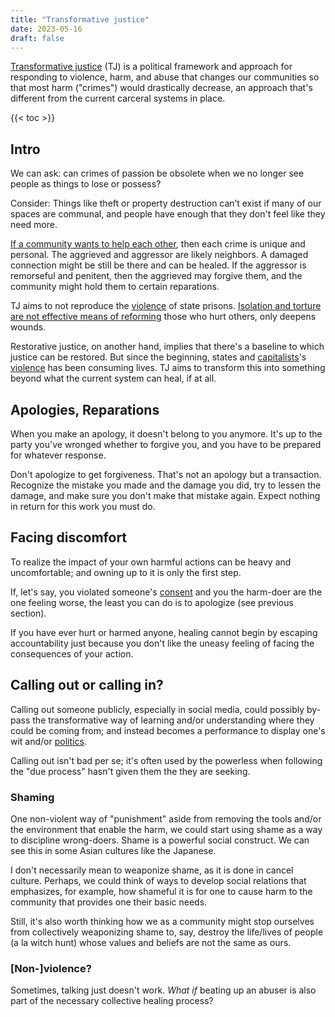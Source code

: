 ```yaml
---
title: "Transformative justice"
date: 2023-05-16
draft: false
---
```


[Transformative justice](https://transformharm.org/tj_resource/transformative-justice-a-brief-description/)
(TJ) is a political framework and approach for responding to violence,
harm, and abuse that changes our communities so that most harm
("crimes") would drastically decrease, an approach that's different from
the current carceral systems in place.

{{< toc >}}

## Intro

We can ask: can crimes of passion be obsolete when we no longer see people
as things to lose or possess?

Consider: Things like theft or property destruction can’t exist if many
of our spaces are communal, and people have enough that they don't feel
like they need more.

[If a community wants to help each other](/mutual-aid), then each
crime is unique and personal. The aggrieved and aggressor are likely
neighbors. A damaged connection might be still be there
and can be healed. If the aggressor is remorseful and
penitent, then the aggrieved may forgive them, and the community might
hold them to certain reparations.

TJ aims to not reproduce the [violence](/violence) of state prisons.
[Isolation and torture are not effective means of reforming](/abolition) those who
hurt others, only deepens wounds.

Restorative justice, on another hand, implies that there's a baseline to
which justice can be restored. But since the beginning, states and
[capitalists](/capitalism)'s [violence](/violence) has been consuming
lives. TJ aims to transform this into something beyond what the current
system can heal, if at all.

## Apologies, Reparations

When you make an apology, it doesn't belong to you anymore. It's up to
the party you've wronged whether to forgive you, and you have to be
prepared for whatever response.

Don't apologize to get forgiveness. That's not an apology but a
transaction. Recognize the mistake you made and the damage you did, try
to lessen the damage, and make sure you don't make that mistake again.
Expect nothing in return for this work you must do.

## Facing discomfort

To realize the impact of your own harmful actions can be heavy and
uncomfortable; and owning up to it is only the first step.

If, let's say, you violated someone's [consent](/consent) and you the
harm-doer are the one feeling worse, the least you can do is to
apologize (see previous section).

If you have ever hurt or harmed anyone, healing cannot begin by escaping
accountability just because you don't like the uneasy feeling of facing
the consequences of your action.

## Calling out or calling in?

Calling out someone publicly, especially in social media, could possibly
by-pass the transformative way of learning and/or understanding where
they could be coming from; and instead becomes a performance to display
one's wit and/or [politics](/politics).

Calling out isn't bad per se;
it's often used by the powerless when following the "due process" hasn't
given them the they are seeking.

### Shaming

One non-violent way of "punishment" aside from removing the tools and/or
the environment that enable the harm, we could start using shame as a
way to discipline wrong-doers. Shame is a powerful social construct. We
can see this in some Asian cultures like the Japanese.

I don't necessarily mean to weaponize shame, as it is done in cancel culture.
Perhaps, we could think of ways to develop social relations that
emphasizes, for example, how shameful it is for one to cause harm to the
community that provides one their basic needs.

Still, it's also worth thinking how we as a community might stop
ourselves from collectively weaponizing shame to, say,
destroy the life/lives of people (a la witch hunt) whose values and
beliefs are not the same as ours.

### [Non-]violence?

Sometimes, talking just doesn't work. *What if* beating up an abuser is
also part of the necessary collective healing process?
